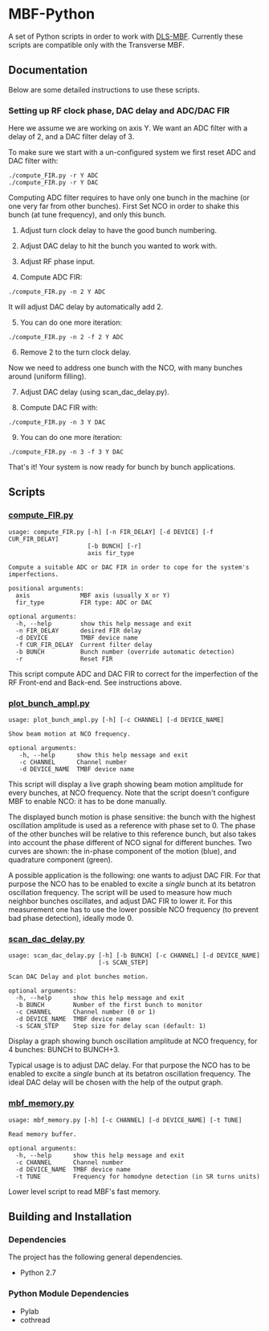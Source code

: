 # MBF-Python

A set of Python scripts in order to work with [DLS-MBF](https://github.com/DLS-Controls-Private-org/DLS-MBF). Currently these scripts are compatible only with the Transverse MBF.

## Documentation

Below are some detailed instructions to use these scripts.

### Setting up RF clock phase, DAC delay and ADC/DAC FIR

Here we assume we are working on axis Y. We want an ADC filter with a delay of 2, and a DAC filter delay of 3.

To make sure we start with a un-configured system we first reset ADC and DAC filter with:
```
./compute_FIR.py -r Y ADC
./compute_FIR.py -r Y DAC
```

Computing ADC filter requires to have only one bunch in the machine (or one very far from other bunches). First Set NCO in order to shake this bunch (at tune frequency), and only this bunch.

1) Adjust turn clock delay to have the good bunch numbering.

2) Adjust DAC delay to hit the bunch you wanted to work with.

3) Adjust RF phase input.

4) Compute ADC FIR:
```
./compute_FIR.py -n 2 Y ADC
```

It will adjust DAC delay by automatically add 2.

5) You can do one more iteration:
```
./compute_FIR.py -n 2 -f 2 Y ADC
```

6) Remove 2 to the turn clock delay.

Now we need to address one bunch with the NCO, with many bunches around (uniform filling).

7) Adjust DAC delay (using scan_dac_delay.py).

8) Compute DAC FIR with:
```
./compute_FIR.py -n 3 Y DAC
```

9) You can do one more iteration:
```
./compute_FIR.py -n 3 -f 3 Y DAC
```

That's it! Your system is now ready for bunch by bunch applications.

## Scripts

### [compute_FIR.py](https://github.com/abdomit/MBF-Python/blob/master/compute_FIR.py "compute_FIR.py")

```
usage: compute_FIR.py [-h] [-n FIR_DELAY] [-d DEVICE] [-f CUR_FIR_DELAY]
                      [-b BUNCH] [-r]
                      axis fir_type

Compute a suitable ADC or DAC FIR in order to cope for the system's
imperfections.

positional arguments:
  axis              MBF axis (usually X or Y)
  fir_type          FIR type: ADC or DAC

optional arguments:
  -h, --help        show this help message and exit
  -n FIR_DELAY      desired FIR delay
  -d DEVICE         TMBF device name
  -f CUR_FIR_DELAY  Current filter delay
  -b BUNCH          Bunch number (override automatic detection)
  -r                Reset FIR
```

This script compute ADC and DAC FIR to correct for the imperfection of the RF Front-end and Back-end. See instructions above.

### [plot_bunch_ampl.py](https://github.com/abdomit/MBF-Python/blob/master/plot_bunch_ampl.py "plot_bunch_ampl.py")

```
usage: plot_bunch_ampl.py [-h] [-c CHANNEL] [-d DEVICE_NAME]

Show beam motion at NCO frequency.

optional arguments:
   -h, --help      show this help message and exit 
   -c CHANNEL      Channel number
   -d DEVICE_NAME  TMBF device name
```

This script will display a live graph showing beam motion amplitude for every bunches, at NCO frequency. Note that the script doesn't configure MBF to enable NCO: it has to be done manually.

The displayed bunch motion is phase sensitive: the bunch with the highest oscillation amplitude is used as a reference with phase set to 0. The phase of the other bunches will be relative to this reference bunch, but also takes into account the phase different of NCO signal for different bunches. Two curves are shown: the in-phase component of the motion (blue), and quadrature component (green).

A possible application is the following: one wants to adjust DAC FIR. For that purpose the NCO has to be enabled to excite a *single* bunch at its betatron oscillation frequency. The script will be used to measure how much neighbor bunches oscillates, and adjust DAC FIR to lower it. For this measurement one has to use the lower possible NCO frequency (to prevent bad phase detection), ideally mode 0.

### [scan_dac_delay.py](https://github.com/abdomit/MBF-Python/blob/master/scan_dac_delay.py "scan_dac_delay.py")

```
usage: scan_dac_delay.py [-h] [-b BUNCH] [-c CHANNEL] [-d DEVICE_NAME]
                         [-s SCAN_STEP]

Scan DAC Delay and plot bunches motion.

optional arguments:
  -h, --help      show this help message and exit
  -b BUNCH        Number of the first bunch to monitor
  -c CHANNEL      Channel number (0 or 1)
  -d DEVICE_NAME  TMBF device name
  -s SCAN_STEP    Step size for delay scan (default: 1)
```

Display a graph showing bunch oscillation amplitude at NCO frequency, for 4 bunches: BUNCH to BUNCH+3.

Typical usage is to adjust DAC delay. For that purpose the NCO has to be enabled to excite a *single* bunch at its betatron oscillation frequency. The ideal DAC delay will be chosen with the help of the output graph.

### [mbf_memory.py](https://github.com/abdomit/MBF-Python/blob/master/mbf_memory.py "mbf_memory.py")

```
usage: mbf_memory.py [-h] [-c CHANNEL] [-d DEVICE_NAME] [-t TUNE]

Read memory buffer.

optional arguments:
  -h, --help      show this help message and exit
  -c CHANNEL      Channel number
  -d DEVICE_NAME  TMBF device name
  -t TUNE         Frequency for homodyne detection (in SR turns units)
```

Lower level script to read MBF's fast memory.

## Building and Installation

### Dependencies

The project has the following general dependencies.

* Python 2.7

### Python Module Dependencies

* Pylab
* cothread

